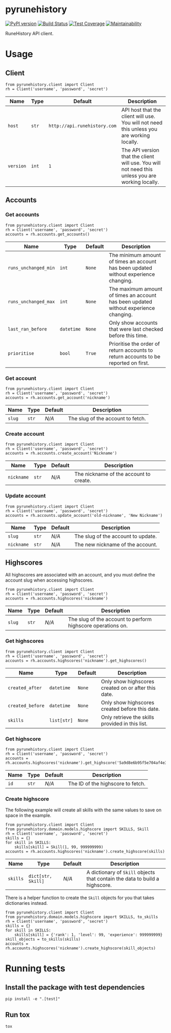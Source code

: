 # pyrunehistory

[![PyPI version](https://badge.fury.io/py/pyrunehistory.svg)](https://badge.fury.io/py/pyrunehistory)
[![Build Status](https://travis-ci.org/jmwri/pyrunehistory.svg?branch=master)](https://travis-ci.org/jmwri/pyrunehistory)
[![Test Coverage](https://api.codeclimate.com/v1/badges/9aa891c23deb437b1616/test_coverage)](https://codeclimate.com/github/jmwri/pyrunehistory/test_coverage)
[![Maintainability](https://api.codeclimate.com/v1/badges/9aa891c23deb437b1616/maintainability)](https://codeclimate.com/github/jmwri/pyrunehistory/maintainability)

RuneHistory API client.

# Usage
## Client
```
from pyrunehistory.client import Client
rh = Client('username', 'password', 'secret')
```

| Name | Type | Default | Description |
| --- | --- | --- | --- |
| `host` | `str` | `http://api.runehistory.com` | API host that the client will use. You will not need this unless you are working locally. |
| `version` | `int` | `1` | The API version that the client will use. You will not need this unless you are working locally. |

## Accounts
### Get accounts
```
from pyrunehistory.client import Client
rh = Client('username', 'password', 'secret')
accounts = rh.accounts.get_accounts()
```

| Name | Type | Default | Description |
| --- | --- | --- | --- |
| `runs_unchanged_min` | `int` | `None` | The minimum amount of times an account has been updated without experience changing. |
| `runs_unchanged_max` | `int` | `None` | The maximum amount of times an account has been updated without experience changing. |
| `last_ran_before` | `datetime` | `None` | Only show accounts that were last checked before this time. |
| `prioritise` | `bool` | `True` | Prioritise the order of return accounts to return accounts to be reported on first. |

### Get account
```
from pyrunehistory.client import Client
rh = Client('username', 'password', 'secret')
accounts = rh.accounts.get_account('nickname')
```

| Name | Type | Default | Description |
| --- | --- | --- | --- |
| `slug` | `str` | *N/A* | The slug of the account to fetch. |

### Create account
```
from pyrunehistory.client import Client
rh = Client('username', 'password', 'secret')
accounts = rh.accounts.create_account('Nickname')
```

| Name | Type | Default | Description |
| --- | --- | --- | --- |
| `nickname` | `str` | *N/A* | The nickname of the account to create. |

### Update account
```
from pyrunehistory.client import Client
rh = Client('username', 'password', 'secret')
accounts = rh.accounts.update_account('old-nickname', 'New Nickname')
```

| Name | Type | Default | Description |
| --- | --- | --- | --- |
| `slug` | `str` | *N/A* | The slug of the account to update. |
| `nickname` | `str` | *N/A* | The new nickname of the account. |

## Highscores
All highscores are associated with an account, and you must define the account slug when accessing highscores.
```
from pyrunehistory.client import Client
rh = Client('username', 'password', 'secret')
accounts = rh.accounts.highscores('nickname')
```

| Name | Type | Default | Description |
| --- | --- | --- | --- |
| `slug` | `str` | *N/A* | The slug of the account to perform highscore operations on. |

### Get highscores
```
from pyrunehistory.client import Client
rh = Client('username', 'password', 'secret')
accounts = rh.accounts.highscores('nickname').get_highscores()
```

| Name | Type | Default | Description |
| --- | --- | --- | --- |
| `created_after` | `datetime` | `None` | Only show highscores created on or after this date. |
| `created_before` | `datetime` | `None` | Only show highscores created before this date. |
| `skills` | `list[str]` | `None` | Only retrieve the skills provided in this list. |

### Get highscore
```
from pyrunehistory.client import Client
rh = Client('username', 'password', 'secret')
accounts = rh.accounts.highscores('nickname').get_highscore('5a9d8e6b95f5e704af4e3d39')
```

| Name | Type | Default | Description |
| --- | --- | --- | --- |
| `id` | `str` | *N/A* | The ID of the highscore to fetch. |

### Create highscore
The following example will create all skills with the same values to save on space in the example.
```
from pyrunehistory.client import Client
from pyrunehistory.domain.models.highscore import SKILLS, Skill
rh = Client('username', 'password', 'secret')
skills = {}
for skill in SKILLS:
    skills[skill] = Skill(1, 99, 999999999)
accounts = rh.accounts.highscores('nickname').create_highscore(skills)
```

| Name | Type | Default | Description |
| --- | --- | --- | --- |
| `skills` | `dict[str, Skill]` | *N/A* | A dictionary of `Skill` objects that contain the data to build a highscore. |

There is a helper function to create the `Skill` objects for you that takes dictionaries instead.

```
from pyrunehistory.client import Client
from pyrunehistory.domain.models.highscore import SKILLS, to_skills
rh = Client('username', 'password', 'secret')
skills = {}
for skill in SKILLS:
    skills[skill] = {'rank': 1, 'level': 99, 'experience': 999999999}
skill_objects = to_skills(skills)
accounts = rh.accounts.highscores('nickname').create_highscore(skill_objects)
```

# Running tests
## Install the package with test dependencies
`pip install -e ".[test]"`

## Run tox
`tox`